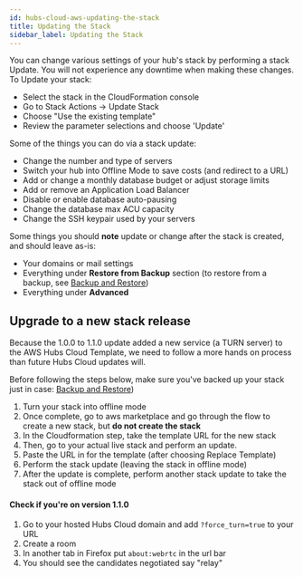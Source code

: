 ```yaml
---
id: hubs-cloud-aws-updating-the-stack
title: Updating the Stack
sidebar_label: Updating the Stack
---
```


You can change various settings of your hub's stack by performing a stack Update. You will not experience any downtime when making these changes. To Update your stack:

- Select the stack in the CloudFormation console
- Go to Stack Actions -> Update Stack
- Choose "Use the existing template"
- Review the parameter selections and choose 'Update'

Some of the things you can do via a stack update:

- Change the number and type of servers
- Switch your hub into Offline Mode to save costs (and redirect to a URL)
- Add or change a monthly database budget or adjust storage limits
- Add or remove an Application Load Balancer
- Disable or enable database auto-pausing
- Change the database max ACU capacity
- Change the SSH keypair used by your servers

Some things you should **note** update or change after the stack is created, and should leave as-is:

- Your domains or mail settings
- Everything under **Restore from Backup** section (to restore from a backup, see [Backup and Restore](./hubs-cloud-aws-backup-and-restore.md))
- Everything under **Advanced**

## Upgrade to a new stack release

Because the 1.0.0 to 1.1.0 update added a new service (a TURN server) to the AWS Hubs Cloud Template, we need to follow a more hands on process than future Hubs Cloud updates will.

Before following the steps below, make sure you've backed up your stack just in case: [Backup and Restore](./hubs-cloud-aws-backup-and-restore.md))

1. Turn your stack into offline mode
2. Once complete, go to aws marketplace and go through the flow to create a new stack, but **do not create the stack**
3. In the Cloudformation step, take the template URL for the new stack
4. Then, go to your actual live stack and perform an update.
5. Paste the URL in for the template (after choosing Replace Template)
6. Perform the stack update (leaving the stack in offline mode)
7. After the update is complete, perform another stack update to take the stack out of offline mode

#### Check if you're on version 1.1.0

1. Go to your hosted Hubs Cloud domain and add `?force_turn=true` to your URL
2. Create a room
3. In another tab in Firefox put `about:webrtc` in the url bar
4. You should see the candidates negotiated say "relay"
